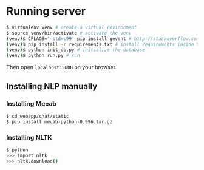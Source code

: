 # Running server

```sh
$ virtualenv venv # create a virtual environment
$ source venv/bin/activate # activate the venv
(venv)$ CFLAGS='-std=c99' pip install gevent # http://stackoverflow.com/a/32545855/1950204
(venv)$ pip install -r requirements.txt # install requirements inside the venv
(venv)$ python init_db.py # initialize the database
(venv)$ python run.py # run
```

Then open `localhost:5000` on your browser.

## Installing NLP manually

### Installing Mecab
```sh
$ cd webapp/chat/static
$ pip install mecab-python-0.996.tar.gz
```

### Installing NLTK
```sh
$ python
>>> import nltk
>>> nltk.download()
```